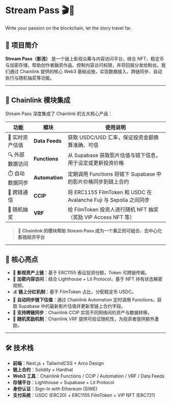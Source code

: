 # Stream Pass 🎬🔗

Write your passion on the blockchain, let the story travel far.

## 📖 项目简介

**Stream Pass（影流）** 是一个链上影视众筹与内容访问平台，结合 NFT、稳定币与加密存储，帮助创作者融资作品、控制内容访问权限，并将回报分发给粉丝。我们通过 Chainlink 提供的核心 Web3 基础设施，实现数据接入、跨链同步、自动执行与随机抽奖等功能。

---

## 🔗 Chainlink 模块集成

Stream Pass 深度集成了 Chainlink 的五大核心产品：

| 功能            | 模块           | 使用说明                                                           |
| --------------- | -------------- | ------------------------------------------------------------------ |
| 🎯 实时资产估值 | **Data Feeds** | 获取 USDC/USD 汇率，保证投资金额换算准确、可信                     |
| 🔍 外部数据访问 | **Functions**  | 从 Supabase 获取影片估值与链下信息，用于设定或更新投资价格         |
| ⏱️ 自动数据同步 | **Automation** | 定期调用 Functions 将链下 Supabase 中的影片价格同步到链上合约      |
| 🌉 跨链通信     | **CCIP**       | 将 ERC1155 FilmToken 和 USDC 在 Avalanche Fuji 与 Sepolia 之间同步 |
| 🎲 随机抽奖     | **VRF**        | 给 FilmToken 投资人进行随机 NFT 抽奖（奖励 VIP Access NFT 等）     |

> 🚀 **Chainlink 的模块帮助 Stream Pass 成为一个真正的可组合、去中心化影视经济平台**

---

## 🌟 核心亮点

- 🎥 **影视资产上链**：基于 ERC1155 表征投资份额，Token 可跨链传输。
- 🔐 **加密内容访问**：结合 Lighthouse + Lit Protocol，基于 NFT 持有状态解密视频。
- 💰 **链上分红机制**：基于 FilmToken 占比，分配稳定币 USDC。
- 📡 **自动同步链下估值**：通过 Chainlink Automation 定时调用 Functions，获取 Supabase 中的最新影片估值并更新至链上合约字段。
- 🌉 **支持跨链同步**：Chainlink CCIP 实现不同网络间的资产与数据转移。
- 🎁 **随机奖励机制**：Chainlink VRF 提供可验证随机性，为投资者提供额外激励。

---

## 🛠️ 技术栈

- **前端**：Next.js + TailwindCSS + Arco Design
- **链上合约**：Solidity + Hardhat
- **Web3 工具**：Chainlink Functions / CCIP / Automation / VRF / Data Feeds
- **存储平台**：Lighthouse + Supabase + Lit Protocol
- **身份认证**：Sign-In with Ethereum (SIWE)
- **支付系统**：USDC (ERC20) + ERC1155 FilmToken + VIP NFT (ERC721)

